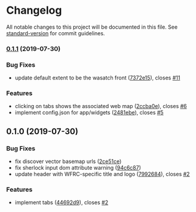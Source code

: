# Changelog

All notable changes to this project will be documented in this file. See [standard-version](https://github.com/conventional-changelog/standard-version) for commit guidelines.

### [0.1.1](https://github.com/agrc/wfrc/compare/v0.1.0...v0.1.1) (2019-07-30)


### Bug Fixes

* update default extent to be the wasatch front ([7372e15](https://github.com/agrc/wfrc/commit/7372e15)), closes [#11](https://github.com/agrc/wfrc/issues/11)


### Features

* clicking on tabs shows the associated web map ([2ccba0e](https://github.com/agrc/wfrc/commit/2ccba0e)), closes [#6](https://github.com/agrc/wfrc/issues/6)
* implement config.json for app/widgets ([2481ebe](https://github.com/agrc/wfrc/commit/2481ebe)), closes [#5](https://github.com/agrc/wfrc/issues/5)

## 0.1.0 (2019-07-30)


### Bug Fixes

* fix discover vector basemap urls ([2ce51ce](https://github.com/agrc/wfrc/commit/2ce51ce))
* fix sherlock input dom attribute warning ([94c6c87](https://github.com/agrc/wfrc/commit/94c6c87))
* update header with WFRC-specific title and logo ([7992684](https://github.com/agrc/wfrc/commit/7992684)), closes [#2](https://github.com/agrc/wfrc/issues/2)


### Features

* implement tabs ([44692d9](https://github.com/agrc/wfrc/commit/44692d9)), closes [#2](https://github.com/agrc/wfrc/issues/2)
